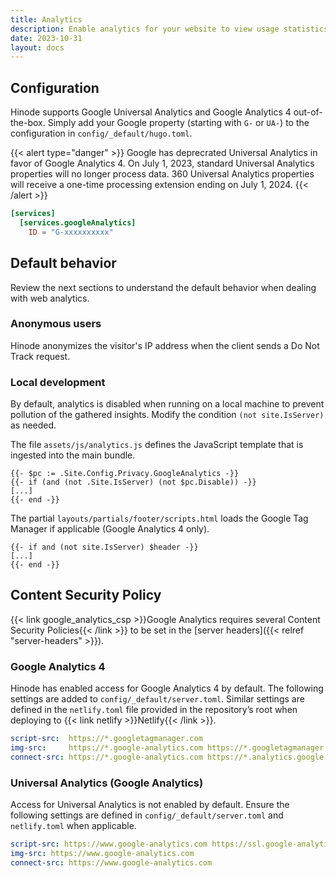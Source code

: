 ```yaml
---
title: Analytics
description: Enable analytics for your website to view usage statistics and more.
date: 2023-10-31
layout: docs
---
```


## Configuration

Hinode supports Google Universal Analytics and Google Analytics 4 out-of-the-box. Simply add your Google property (starting with `G-` or `UA-`) to the configuration in `config/_default/hugo.toml`.

{{< alert type="danger" >}}
    Google has deprecrated Universal Analytics in favor of Google Analytics 4. On July 1, 2023, standard Universal Analytics properties will no longer process data. 360 Universal Analytics properties will receive a one-time processing extension ending on July 1, 2024.
{{< /alert >}}

```toml
[services]
  [services.googleAnalytics]
    ID = "G-xxxxxxxxxx"
```

## Default behavior

Review the next sections to understand the default behavior when dealing with web analytics.

### Anonymous users

Hinode anonymizes the visitor's IP address when the client sends a Do Not Track request.

### Local development

By default, analytics is disabled when running on a local machine to prevent pollution of the gathered insights. Modify the condition `(not site.IsServer)` as needed.

The file `assets/js/analytics.js` defines the JavaScript template that is ingested into the main bundle.

```go-html-template {hl_lines=2}
{{- $pc := .Site.Config.Privacy.GoogleAnalytics -}}
{{- if (and (not .Site.IsServer) (not $pc.Disable)) -}}
[...]
{{- end -}}
```

The partial `layouts/partials/footer/scripts.html` loads the Google Tag Manager if applicable (Google Analytics 4 only).

```go-html-template {hl_lines=1}
{{- if and (not site.IsServer) $header -}}
[...]
{{- end -}}
```

## Content Security Policy

{{< link google_analytics_csp >}}Google Analytics requires several Content Security Policies{{< /link >}} to be set in the [server headers]({{< relref "server-headers" >}}).

### Google Analytics 4

Hinode has enabled access for Google Analytics 4 by default. The following settings are added to `config/_default/server.toml`. Similar settings are defined in the `netlify.toml` file provided in the repository’s root when deploying to {{< link netlify >}}Netlify{{< /link >}}.

```yaml
script-src:  https://*.googletagmanager.com
img-src:     https://*.google-analytics.com https://*.googletagmanager.com
connect-src: https://*.google-analytics.com https://*.analytics.google.com https://*.googletagmanager.com
```

### Universal Analytics (Google Analytics)

Access for Universal Analytics is not enabled by default. Ensure the following settings are defined in `config/_default/server.toml` and `netlify.toml` when applicable.

```yaml
script-src: https://www.google-analytics.com https://ssl.google-analytics.com
img-src: https://www.google-analytics.com
connect-src: https://www.google-analytics.com
```
